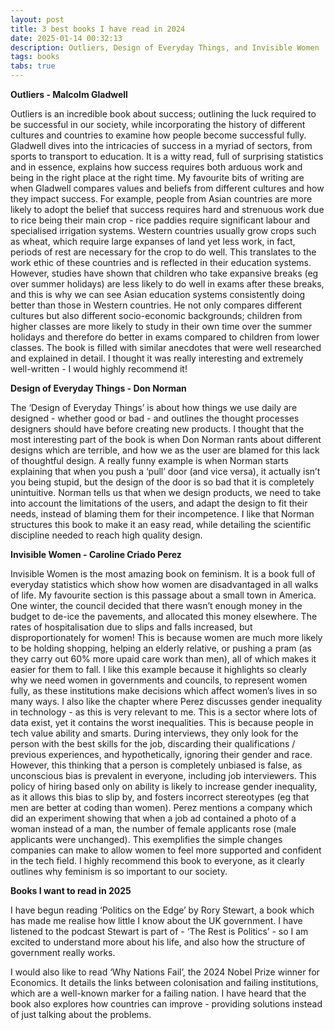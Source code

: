 ```yaml
---
layout: post
title: 3 best books I have read in 2024
date: 2025-01-14 00:32:13
description: Outliers, Design of Everyday Things, and Invisible Women
tags: books
tabs: true
---
```


**Outliers - Malcolm Gladwell**

Outliers is an incredible book about success; outlining the luck required to be successful in our society, while incorporating
the history of different cultures and countries to examine how people become successful fully. Gladwell dives into the
intricacies of success in a myriad of sectors, from sports to transport to education. It is a witty read, full of surprising
statistics and in essence, explains how success requires both arduous work and being in the right place at the right time. My
favourite bits of writing are when Gladwell compares values and beliefs from different cultures and how they impact success. 
For example, people from Asian countries are more likely to adopt the belief that success requires hard and strenuous work due 
to rice being their main crop - rice paddies require significant labour and specialised irrigation systems. Western countries 
usually grow crops such as wheat, which require large expanses of land yet less work, in fact, periods of rest are necessary for 
the crop to do well. This translates to the work ethic of these countries and is reflected in their education systems. However, 
studies have shown that children who take expansive breaks (eg over summer holidays) are less likely to do well in exams after 
these breaks, and this is why we can see Asian education systems consistently doing better than those in Western countries. He 
not only compares different cultures but also different socio-economic backgrounds; children from higher classes are more likely 
to study in their own time over the summer holidays and therefore do better in exams compared to children from lower classes. 
The book is filled with similar anecdotes that were well researched and explained in detail. I thought it was really interesting 
and extremely well-written - I would highly recommend it!

**Design of Everyday Things - Don Norman**

The ‘Design of Everyday Things’ is about how things we use daily are designed - whether good or bad - and outlines the thought 
processes designers should have before creating new products. I thought that the most interesting part of the book is when Don 
Norman rants about different designs which are terrible, and how we as the user are blamed for this lack of thoughtful design. 
A really funny example is when Norman starts explaining that when you push a ‘pull’ door (and vice versa), it actually isn’t you 
being stupid, but the design of the door is so bad that it is completely unintuitive. Norman tells us that when we design 
products, we need to take into account the limitations of the users, and adapt the design to fit their needs, instead of blaming 
them for their incompetence. I like that Norman structures this book to make it an easy read, while detailing the scientific 
discipline needed to reach high quality design.

**Invisible Women - Caroline Criado Perez**

Invisible Women is the most amazing book on feminism. It is a book full of everyday statistics which show how women are
disadvantaged in all walks of life. My favourite section is this passage about a small town in America. One winter, the council
decided that there wasn’t enough money in the budget to de-ice the pavements, and allocated this money elsewhere. The rates of
hospitalisation due to slips and falls increased, but disproportionately for women! This is because women are much more likely 
to be holding shopping, helping an elderly relative, or pushing a pram (as they carry out 60% more upaid care work than men), all 
of which makes it easier for them to fall. I like this example because it highlights so clearly why we need women in governments 
and councils, to represent women fully, as these institutions make decisions which affect women’s lives in so many ways. I also 
like the chapter where Perez discusses gender inequality in technology - as this is very relevant to me. This is a sector where 
lots of data exist, yet it contains the worst inequalities. This is because people in tech value ability and smarts. During 
interviews, they only look for the person with the best skills for the job, discarding their qualifications / previous 
experiences, and hypothetically, ignoring their gender and race. However, this thinking that a person is completely unbiased is 
false, as unconscious bias is prevalent in everyone, including job interviewers. This policy of hiring based only on ability is 
likely to increase gender inequality, as it allows this bias to slip by, and fosters incorrect stereotypes (eg that men are 
better at coding than women). Perez mentions a company which did an experiment showing that when a job ad contained a photo of a 
woman instead of a man, the number of female applicants rose (male applicants were unchanged). This exemplifies the simple 
changes companies can make to allow women to feel more supported and confident in the tech field. I highly recommend this book 
to everyone, as it clearly outlines why feminism is so important to our society. 

**Books I want to read in 2025**

I have begun reading ‘Politics on the Edge’ by Rory Stewart, a book which has made me realise how little I know about the UK 
government. I have listened to the podcast Stewart is part of - ‘The Rest is Politics’ - so I am excited to understand more 
about his life, and also how the structure of government really works.

I would also like to read ‘Why Nations Fail’, the 2024 Nobel Prize winner for Economics. It details the links between 
colonisation and failing institutions, which are a well-known marker for a failing nation. I have heard that the book also 
explores how countries can improve - providing solutions instead of just talking about the problems.
